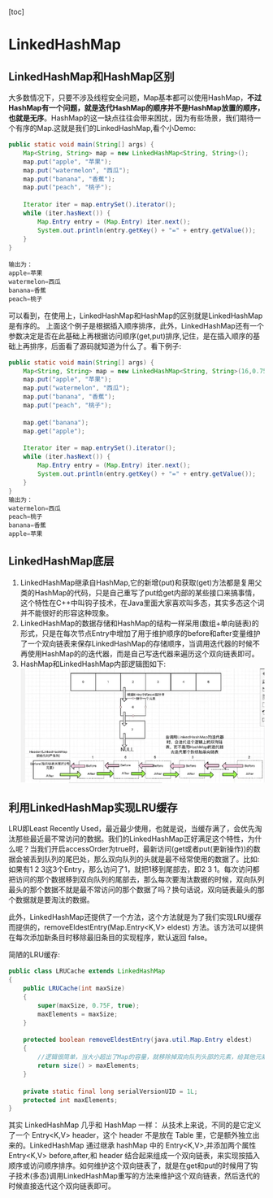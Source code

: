 [toc]
# LinkedHashMap
##  LinkedHashMap和HashMap区别

大多数情况下，只要不涉及线程安全问题，Map基本都可以使用HashMap，**不过HashMap有一个问题，就是迭代HashMap的顺序并不是HashMap放置的顺序，也就是无序**。HashMap的这一缺点往往会带来困扰，因为有些场景，我们期待一个有序的Map.这就是我们的LinkedHashMap,看个小Demo:

```java
public static void main(String[] args) {
    Map<String, String> map = new LinkedHashMap<String, String>();
    map.put("apple", "苹果");
    map.put("watermelon", "西瓜");
    map.put("banana", "香蕉");
    map.put("peach", "桃子");

    Iterator iter = map.entrySet().iterator();
    while (iter.hasNext()) {
        Map.Entry entry = (Map.Entry) iter.next();
        System.out.println(entry.getKey() + "=" + entry.getValue());
    }
}

输出为：
apple=苹果
watermelon=西瓜
banana=香蕉
peach=桃子

```
可以看到，在使用上，LinkedHashMap和HashMap的区别就是LinkedHashMap是有序的。
上面这个例子是根据插入顺序排序，此外，LinkedHashMap还有一个参数决定是否在此基础上再根据访问顺序(get,put)排序,记住，是在插入顺序的基础上再排序，后面看了源码就知道为什么了。看下例子:

```java
public static void main(String[] args) {
    Map<String, String> map = new LinkedHashMap<String, String>(16,0.75f,true);
    map.put("apple", "苹果");
    map.put("watermelon", "西瓜");
    map.put("banana", "香蕉");
    map.put("peach", "桃子");

    map.get("banana");
    map.get("apple");

    Iterator iter = map.entrySet().iterator();
    while (iter.hasNext()) {
        Map.Entry entry = (Map.Entry) iter.next();
        System.out.println(entry.getKey() + "=" + entry.getValue());
    }
}
输出为：
watermelon=西瓜
peach=桃子
banana=香蕉
apple=苹果

```
## LinkedHashMap底层
1. LinkedHashMap继承自HashMap,它的新增(put)和获取(get)方法都是复用父类的HashMap的代码，只是自己重写了put给get内部的某些接口来搞事情，这个特性在C++中叫钩子技术，在Java里面大家喜欢叫多态，其实多态这个词并不能很好的形容这种现象。
2. LinkedHashMap的数据存储和HashMap的结构一样采用(数组+单向链表)的形式，只是在每次节点Entry中增加了用于维护顺序的before和after变量维护了一个双向链表来保存LinkedHashMap的存储顺序，当调用迭代器的时候不再使用HashMap的的迭代器，而是自己写迭代器来遍历这个双向链表即可。
3. HashMap和LinkedHashMap内部逻辑图如下:
   ![asserts/LinkedHashMap原理.png](asserts/LinkedHashMap原理.png)
## 利用LinkedHashMap实现LRU缓存

LRU即Least Recently Used，最近最少使用，也就是说，当缓存满了，会优先淘汰那些最近最不常访问的数据。我们的LinkedHashMap正好满足这个特性，为什么呢？当我们开启accessOrder为true时，最新访问(get或者put(更新操作))的数据会被丢到队列的尾巴处，那么双向队列的头就是最不经常使用的数据了。比如:
如果有1 2 3这3个Entry，那么访问了1，就把1移到尾部去，即2 3 1。每次访问都把访问的那个数据移到双向队列的尾部去，那么每次要淘汰数据的时候，双向队列最头的那个数据不就是最不常访问的那个数据了吗？换句话说，双向链表最头的那个数据就是要淘汰的数据。

此外，LinkedHashMap还提供了一个方法，这个方法就是为了我们实现LRU缓存而提供的，removeEldestEntry(Map.Entry<K,V> eldest) 方法。该方法可以提供在每次添加新条目时移除最旧条目的实现程序，默认返回 false。

简陋的LRU缓存:
```java
public class LRUCache extends LinkedHashMap
{
    public LRUCache(int maxSize)
    {
        super(maxSize, 0.75F, true);
        maxElements = maxSize;
    }

    protected boolean removeEldestEntry(java.util.Map.Entry eldest)
    {
        //逻辑很简单，当大小超出了Map的容量，就移除掉双向队列头部的元素，给其他元素腾出点地来。
        return size() > maxElements;
    }

    private static final long serialVersionUID = 1L;
    protected int maxElements;
}

```
其实 LinkedHashMap 几乎和 HashMap 一样：
从技术上来说，不同的是它定义了一个 Entry<K,V> header，这个 header 不是放在 Table 里，它是额外独立出来的。LinkedHashMap 通过继承 hashMap 中的 Entry<K,V>,并添加两个属性 Entry<K,V> before,after,和 header 结合起来组成一个双向链表，来实现按插入顺序或访问顺序排序。如何维护这个双向链表了，就是在get和put的时候用了钩子技术(多态)调用LinkedHashMap重写的方法来维护这个双向链表，然后迭代的时候直接迭代这个双向链表即可。
